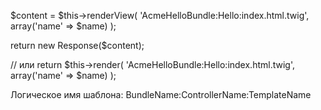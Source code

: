 $content = $this->renderView(
    'AcmeHelloBundle:Hello:index.html.twig',
    array('name' => $name)
);

return new Response($content);


// или
return $this->render(
    'AcmeHelloBundle:Hello:index.html.twig',
    array('name' => $name)
);



Логическое имя шаблона:
BundleName:ControllerName:TemplateName
